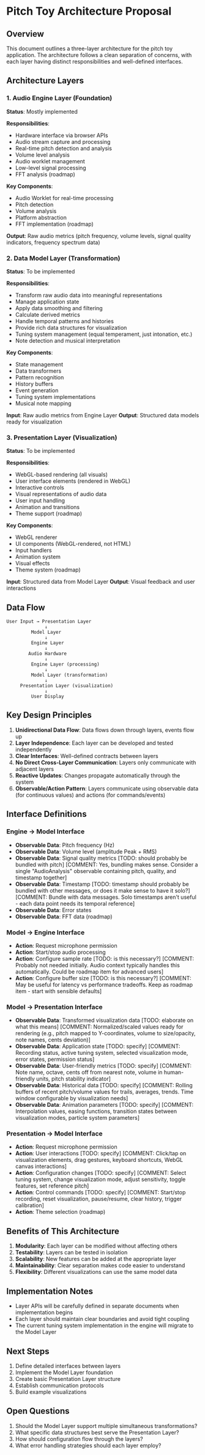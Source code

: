 # Pitch Toy Architecture Proposal

## Overview

This document outlines a three-layer architecture for the pitch toy application. The architecture follows a clean separation of concerns, with each layer having distinct responsibilities and well-defined interfaces.

## Architecture Layers

### 1. Audio Engine Layer (Foundation)
**Status**: Mostly implemented

**Responsibilities**:
- Hardware interface via browser APIs
- Audio stream capture and processing
- Real-time pitch detection and analysis
- Volume level analysis
- Audio worklet management
- Low-level signal processing
- FFT analysis (roadmap)

**Key Components**:
- Audio Worklet for real-time processing
- Pitch detection
- Volume analysis
- Platform abstraction
- FFT implementation (roadmap)

**Output**: Raw audio metrics (pitch frequency, volume levels, signal quality indicators, frequency spectrum data)

### 2. Data Model Layer (Transformation)
**Status**: To be implemented

**Responsibilities**:
- Transform raw audio data into meaningful representations
- Manage application state
- Apply data smoothing and filtering
- Calculate derived metrics
- Handle temporal patterns and histories
- Provide rich data structures for visualization
- Tuning system management (equal temperament, just intonation, etc.)
- Note detection and musical interpretation

**Key Components**:
- State management
- Data transformers
- Pattern recognition
- History buffers
- Event generation
- Tuning system implementations
- Musical note mapping

**Input**: Raw audio metrics from Engine Layer
**Output**: Structured data models ready for visualization

### 3. Presentation Layer (Visualization)
**Status**: To be implemented

**Responsibilities**:
- WebGL-based rendering (all visuals)
- User interface elements (rendered in WebGL)
- Interactive controls
- Visual representations of audio data
- User input handling
- Animation and transitions
- Theme support (roadmap)

**Key Components**:
- WebGL renderer
- UI components (WebGL-rendered, not HTML)
- Input handlers
- Animation system
- Visual effects
- Theme system (roadmap)

**Input**: Structured data from Model Layer
**Output**: Visual feedback and user interactions

## Data Flow

```
User Input → Presentation Layer
              ↓
         Model Layer
              ↓
         Engine Layer
              ↓
        Audio Hardware
              ↓
         Engine Layer (processing)
              ↓
         Model Layer (transformation)
              ↓
     Presentation Layer (visualization)
              ↓
         User Display
```

## Key Design Principles

1. **Unidirectional Data Flow**: Data flows down through layers, events flow up
2. **Layer Independence**: Each layer can be developed and tested independently
3. **Clear Interfaces**: Well-defined contracts between layers
4. **No Direct Cross-Layer Communication**: Layers only communicate with adjacent layers
5. **Reactive Updates**: Changes propagate automatically through the system
6. **Observable/Action Pattern**: Layers communicate using observable data (for continuous values) and actions (for commands/events)

## Interface Definitions

### Engine → Model Interface
- **Observable Data**: Pitch frequency (Hz)
- **Observable Data**: Volume level (amplitude Peak + RMS)
- **Observable Data**: Signal quality metrics [TODO: should probably be bundled with pitch] [COMMENT: Yes, bundling makes sense. Consider a single "AudioAnalysis" observable containing pitch, quality, and timestamp together]
- **Observable Data**: Timestamp [TODO: timestamp should probably be bundled with other messages, or does it make sense to have it solo?] [COMMENT: Bundle with data messages. Solo timestamps aren't useful - each data point needs its temporal reference]
- **Observable Data**: Error states
- **Observable Data**: FFT data (roadmap)

### Model → Engine Interface
- **Action**: Request microphone permission
- **Action**: Start/stop audio processing
- **Action**: Configure sample rate [TODO: is this necessary?] [COMMENT: Probably not needed initially. Audio context typically handles this automatically. Could be roadmap item for advanced users]
- **Action**: Configure buffer size [TODO: is this necessary?] [COMMENT: May be useful for latency vs performance tradeoffs. Keep as roadmap item - start with sensible defaults]

### Model → Presentation Interface
- **Observable Data**: Transformed visualization data [TODO: elaborate on what this means] [COMMENT: Normalized/scaled values ready for rendering (e.g., pitch mapped to Y-coordinates, volume to size/opacity, note names, cents deviation)]
- **Observable Data**: Application state [TODO: specify] [COMMENT: Recording status, active tuning system, selected visualization mode, error states, permission status]
- **Observable Data**: User-friendly metrics [TODO: specify] [COMMENT: Note name, octave, cents off from nearest note, volume in human-friendly units, pitch stability indicator]
- **Observable Data**: Historical data [TODO: specify] [COMMENT: Rolling buffers of recent pitch/volume values for trails, averages, trends. Time window configurable by visualization needs]
- **Observable Data**: Animation parameters [TODO: specify] [COMMENT: Interpolation values, easing functions, transition states between visualization modes, particle system parameters]

### Presentation → Model Interface
- **Action**: Request microphone permission
- **Action**: User interactions [TODO: specify] [COMMENT: Click/tap on visualization elements, drag gestures, keyboard shortcuts, WebGL canvas interactions]
- **Action**: Configuration changes [TODO: specify] [COMMENT: Select tuning system, change visualization mode, adjust sensitivity, toggle features, set reference pitch]
- **Action**: Control commands [TODO: specify] [COMMENT: Start/stop recording, reset visualization, pause/resume, clear history, trigger calibration]
- **Action**: Theme selection (roadmap)

## Benefits of This Architecture

1. **Modularity**: Each layer can be modified without affecting others
2. **Testability**: Layers can be tested in isolation
3. **Scalability**: New features can be added at the appropriate layer
4. **Maintainability**: Clear separation makes code easier to understand
5. **Flexibility**: Different visualizations can use the same model data

## Implementation Notes

- Layer APIs will be carefully defined in separate documents when implementation begins
- Each layer should maintain clear boundaries and avoid tight coupling
- The current tuning system implementation in the engine will migrate to the Model Layer

## Next Steps

1. Define detailed interfaces between layers
2. Implement the Model Layer foundation
3. Create basic Presentation Layer structure
4. Establish communication protocols
5. Build example visualizations

## Open Questions

1. Should the Model Layer support multiple simultaneous transformations?
2. What specific data structures best serve the Presentation Layer?
3. How should configuration flow through the layers?
4. What error handling strategies should each layer employ?